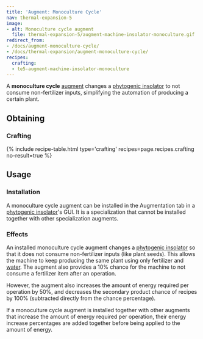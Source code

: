 ```yaml
---
title: 'Augment: Monoculture Cycle'
nav: thermal-expansion-5
image:
- alt: Monoculture cycle augment
  file: thermal-expansion-5/augment-machine-insolator-monoculture.gif
redirect_from:
- /docs/augment-monoculture-cycle/
- /docs/thermal-expansion/augment-monoculture-cycle/
recipes:
  crafting:
  - te5-augment-machine-insolator-monoculture
---
```


A **monoculture cycle** [augment](/docs/thermal-expansion-5/augments/) changes a [phytogenic
insolator](/docs/thermal-expansion-5/phytogenic-insolator/) to not consume non-fertilizer inputs,
simplifying the automation of producing a certain plant.


Obtaining
---------

### Crafting
{% include recipe-table.html type='crafting' recipes=page.recipes.crafting no-result=true %}


Usage
-----

### Installation
A monoculture cycle augment can be installed in the Augmentation tab in a
[phytogenic insolator](/docs/thermal-expansion-5/phytogenic-insolator/)'s GUI. It is a
specialization that cannot be installed together with other specialization
augments.

### Effects
An installed monoculture cycle augment changes a [phytogenic
insolator](/docs/thermal-expansion-5/phytogenic-insolator/) so that it does not consume
non-fertilizer inputs (like plant seeds). This allows the machine to keep
producing the same plant using only fertilizer and
[water](https://minecraft.gamepedia.com/Water). The augment also provides a 10%
chance for the machine to not consume a fertilizer item after an operation.

However, the augment also increases the amount of energy required per operation
by 50%, and decreases the secondary product chance of recipes by 100%
(subtracted directly from the chance percentage).

If a monoculture cycle augment is installed together with other augments that
increase the amount of energy required per operation, their energy increase
percentages are added together before being applied to the amount of energy.
